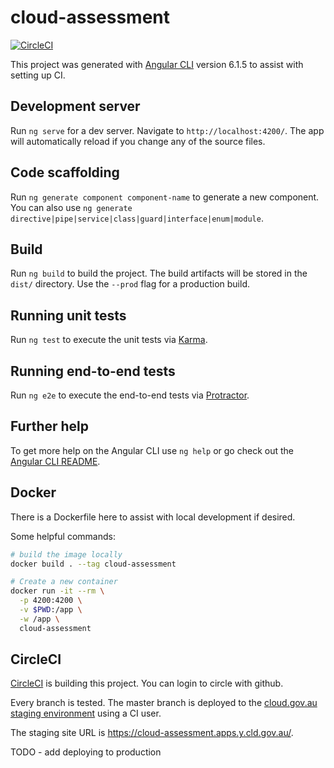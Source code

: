 # cloud-assessment

[![CircleCI](https://circleci.com/gh/govau/cloud-assessment.svg?style=svg)](https://circleci.com/gh/govau/cloud-assessment)

This project was generated with [Angular CLI](https://github.com/angular/angular-cli) version 6.1.5 to assist with setting up CI.

## Development server

Run `ng serve` for a dev server. Navigate to `http://localhost:4200/`. The app will automatically reload if you change any of the source files.

## Code scaffolding

Run `ng generate component component-name` to generate a new component. You can also use `ng generate directive|pipe|service|class|guard|interface|enum|module`.

## Build

Run `ng build` to build the project. The build artifacts will be stored in the `dist/` directory. Use the `--prod` flag for a production build.

## Running unit tests

Run `ng test` to execute the unit tests via [Karma](https://karma-runner.github.io).

## Running end-to-end tests

Run `ng e2e` to execute the end-to-end tests via [Protractor](http://www.protractortest.org/).

## Further help

To get more help on the Angular CLI use `ng help` or go check out the [Angular CLI README](https://github.com/angular/angular-cli/blob/master/README.md).


## Docker

There is a Dockerfile here to assist with local development if desired.

Some helpful commands:

```bash
# build the image locally
docker build . --tag cloud-assessment

# Create a new container
docker run -it --rm \
  -p 4200:4200 \
  -v $PWD:/app \
  -w /app \
  cloud-assessment
```

## CircleCI

[CircleCI](https://circleci.com/gh/govau/cloud-assessment) is building this project. You can login to circle with github.

Every branch is tested. The master branch is deployed to the [cloud.gov.au staging environment](https://console.system.y.cld.gov.au/) using a CI user.

The staging site URL is https://cloud-assessment.apps.y.cld.gov.au/.

TODO - add deploying to production
